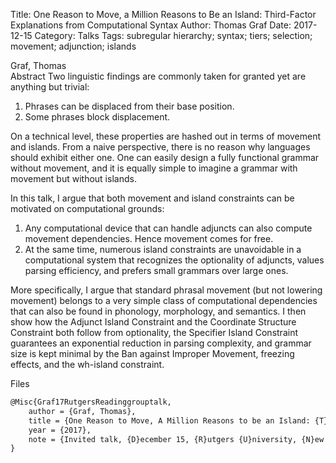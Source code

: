 Title: One Reason to Move, a Million Reasons to Be an Island: Third-Factor Explanations from Computational Syntax
Author: Thomas Graf
Date: 2017-12-15
Category: Talks
Tags: subregular hierarchy; syntax; tiers; selection; movement; adjunction; islands

<div markdown class="authors">
Graf, Thomas
</div>

<div markdown class="abstract">
<span id="abstract-title">Abstract</span>
Two linguistic findings are commonly taken for granted yet are anything but trivial:

1. Phrases can be displaced from their base position.
1. Some phrases block displacement.

On a technical level, these properties are hashed out in terms of movement and islands.
From a naive perspective, there is no reason why languages should exhibit either one.
One can easily design a fully functional grammar without movement, and it is equally simple to imagine a grammar with movement but without islands.

In this talk, I argue that both movement and island constraints can be motivated on computational grounds:

1. Any computational device that can handle adjuncts can also compute movement dependencies.
   Hence movement comes for free.
1. At the same time, numerous island constraints are unavoidable in a computational system that recognizes the optionality of adjuncts, values parsing efficiency, and prefers small grammars over large ones.

More specifically, I argue that standard phrasal movement (but not lowering movement) belongs to a very simple class of computational dependencies that can also be found in phonology, morphology, and semantics.
I then show how the Adjunct Island Constraint and the Coordinate Structure Constraint both follow from optionality, the Specifier Island Constraint guarantees an exponential reduction in parsing complexity, and grammar size is kept minimal by the Ban against Improper Movement, freezing effects, and the wh-island constraint.
</div>

<div markdown class="files">
<span id="files-title">Files</span>
</div>

~~~latex
@Misc{Graf17RutgersReadinggrouptalk,
    author = {Graf, Thomas},
    title = {One Reason to Move, A Million Reasons to be an Island: {T}hird-Factor Explanations from Computational Syntax},
    year = {2017},
    note = {Invited talk, {D}ecember 15, {R}utgers {U}niversity, {N}ew {B}runswick, {NJ}},
}
~~~
